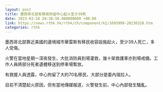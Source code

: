 ```yaml
---
layout: post
title: 墨西哥北部有移民拘留中心起火至少39死
date: 2023-03-28 20:38:56.000000000 +08:00
link: https://news.rthk.hk/rthk/ch/component/k2/1693999-20230328.htm
categories: rthk
---
```


墨西哥北部靠近美國的邊境城市華雷斯有移民收容設施起火，至少39人死亡，多人受傷。

火警在當地星期一深夜發生，大批消防員到場灌救，幾十架救護車亦到場戒備。工作人員將部分死者遺體移送到停車場暫放。

有救援人員透露，中心拘留了大約70名移民，大部分是委內瑞拉人。

目前不清楚起火原因，但有當地傳媒報道，火警發生前，中心內部發生騷亂。
